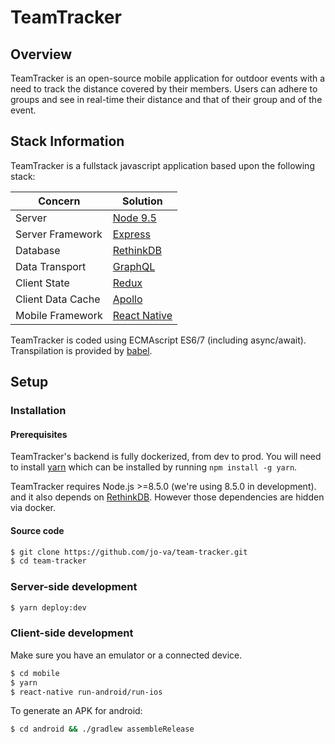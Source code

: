 # TeamTracker

## Overview

TeamTracker is an open-source mobile application for outdoor events with a need
to track the distance covered by their members. Users can adhere to groups and
see in real-time their distance and that of their group and of the event.

## Stack Information

TeamTracker is a fullstack javascript application based upon the following stack:

| Concern            | Solution                                                 |
|--------------------|----------------------------------------------------------|
| Server             | [Node 9.5](https://nodejs.org/)                          |
| Server Framework   | [Express](http://expressjs.com/)                         |
| Database           | [RethinkDB](https://www.rethinkdb.com/)                  |
| Data Transport     | [GraphQL](https://github.com/graphql/graphql-js)         |
| Client State       | [Redux](http://redux.js.org/)                            |
| Client Data Cache  | [Apollo](https://www.apollographql.com/)                 |
| Mobile Framework   | [React Native](https://facebook.github.io/react-native/) |

TeamTracker is coded using ECMAscript ES6/7 (including async/await).
Transpilation is provided by [babel](https://github.com/babel/babel).

## Setup

### Installation

#### Prerequisites

TeamTracker's backend is fully dockerized, from dev to prod.
You will need to install [yarn](https://yarnpkg.com/) which can be installed by running `npm install -g yarn`.

TeamTracker requires Node.js >=8.5.0 (we're using 8.5.0 in development).
and it also depends on [RethinkDB](https://rethinkdb.com/).
However those dependencies are hidden via docker.

#### Source code

```bash
$ git clone https://github.com/jo-va/team-tracker.git
$ cd team-tracker
```

### Server-side development

```bash
$ yarn deploy:dev
```

### Client-side development

Make sure you have an emulator or a connected device.

```bash
$ cd mobile
$ yarn
$ react-native run-android/run-ios
```

To generate an APK for android:
```bash
$ cd android && ./gradlew assembleRelease
```